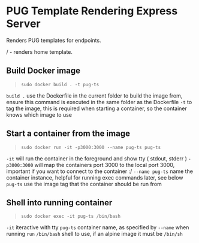# PUG Template Rendering Express Server

Renders PUG templates for endpoints.

/ - renders home template.


## Build Docker image

>`sudo docker build . -t pug-ts`

`build .` use the Dockerfile in the current folder to build the image from, ensure this command is executed in the same folder as the Dockerfile
`-t` to tag the image, this is required when starting a container, so the container knows which image to use

## Start a container from the image

>`sudo docker run -it -p3000:3000 --name pug-ts pug-ts`

`-it` will run the container in the foreground and show tty ( stdout, stderr )
`-p3000:3000` will map the containers port 3000 to the local port 3000, important if you want to connect to the container :/
`--name pug-ts` name the container instance, helpful for running exec commands later, see below
`pug-ts` use the image tag that the container should be run from

## Shell into running container

>`sudo docker exec -it pug-ts /bin/bash`

`-it` iteractive with tty
`pug-ts` container name, as specified by `--name` when running `run`
`/bin/bash` shell to use, if an alpine image it must be `/bin/sh`
